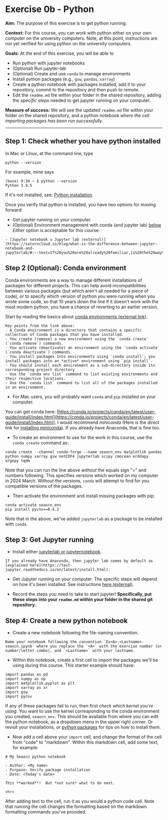 # Exercise 0b - Python


**Aim:** The purpose of this exercise is to get python running.

**Context:** For this course, you can work with python either on your own computer on the university computers.  Note, at this point, instructions are not yet verified for using python on the university computers.

**Goals:** At the end of this exercise, you will be able to

- Run python with jupyter notebooks 
- (Optional) Run jupyter-lab
- (Optional) Create and use `conda` to manage environments
- Install python packages (e.g., `gsw`, `pandas`, `xarray`)
- Create a python notebook with packages installed, add it to your repository, commit to the repository and then push to remote.
- Edit the `readme.md` file within your folder in the shared repository, adding the *specific steps* needed to get jupyter running on  your computer.

**Measure of success:** We will see the updated `readme.md` file within your folder on the shared repository, and a python notebook *where the cell importing packages has been run successfully*.

<hr>

## Step 1: Check whether you have python installed

In Mac or Linux, at the command line, type
```
python --version
```

For example, mine says
```
(base) 9:34 ~ $ python --version
Python 3.9.5
```

If it's not installed, see: [Python installation](../resource/python).

Once you verify that python is installed, you have two options for moving forward:
- Get jupyter running on your computer.
- (Optional) Environment management with conda (and jupyter lab) [below](#slightly-more-advanced-step-2-setting-up-a-conda-environment)
*Either* option is acceptable for this course.


```{seealso}
- [Jupyter notebook v Jupyter lab (external)](https://saturncloud.io/blog/what-is-the-difference-between-jupyter-notebook-and-jupyterlab/#:~:text=If%20you%20are%20already%20familiar,is%20the%20way%20to%20go.)
```


## Step 2 (Optional): Conda environment 

Conda environments are a way to manage different installations of packages for different projects.  This can help avoid incompatibilities between various packages (but which aren't all needed for a piece of code), or to specify which version of python you were running when you wrote some code, so that 10 years down the line if it doesn't work with the most modern python, you have a chance of reverting to an earlier version.

Start by reading the basics about [conda environments (external link)](https://carpentries-incubator.github.io/introduction-to-conda-for-data-scientists/02-working-with-environments/index.html#:~:text=Key%20Points-,A%20Conda%20environment%20is%20a%20directory%20that%20contains%20a%20specific,activate%20(%20conda%20deactivate%20)%20commands.).  

```{note}
Key points from the link above:
- A Conda environment is a directory that contains a specific collection of Conda packages that you have installed.
- You create (remove) a new environment using the `conda create` (`conda remove`) commands.
- You activate (deactivate) an environment using the `conda activate` (`conda deactivate`) commands.
- You install packages into environments using `conda install`; you install packages into an *active* environment using `pip install`.
- You should install each environment as a sub-directory inside its corresponding project directory
- Use the `conda env list` command to list existing environments and their respective locations.
- Use the `conda list` command to list all of the packages installed in an environment.
```

- For Mac users, you will probably want `conda` and `pip` installed on your computer.

You can get conda here: [https://conda.io/projects/conda/en/latest/user-guide/install/index.html](https://conda.io/projects/conda/en/latest/user-guide/install/index.html).  I would recommend *miniconda* (Here is the direct link for [installing miniconda](https://docs.anaconda.com/free/miniconda/miniconda-install/)).  If you already have Anaconda, that is fine too.

- To create an environment to use for the work in this course, use the `conda create` command as:
```
conda create --channel conda-forge --name seaocn_env matplotlib pandas python numpy xarray gsw netCDF4 jupyterlab scipy cmocean erddapy argopy tqdm 
```
Note that you can run the line above *without* the equals sign "=" and numbers following.  This specifies versions which worked on my computer in 2024 March.  Without the versions, `conda` will attempt to find for you compatible versions of the packages.

- Then activate the environment and install missing packages with pip:
```
conda activate seaocn_env
pip install pycnv==0.4.2
```

Note that in the above, we've added `jupyterlab` as a package to be installed with `conda`.

## Step 3: Get Jupyter running

- Install either [jupyterlab or jupyternotebook](https://docs.jupyter.org/en/latest/#where-do-i-start).

```{note}
If you already have Anaconda, then jupyter lab comes by default as [explained here](https://test-jupyter.readthedocs.io/en/latest/install.html).
```

- Get Jupyter running on your computer.  The specific steps will depend on how it's been installed.  See instructions [here (external)](https://docs.jupyter.org/en/latest/running.html).  

- Record the steps you need to take to start jupyter!   **Specifically, put these steps into your `readme.md` within your folder in the shared git repository.**.


## Step 4: Create a new python notebook

- Create a new  notebook following the file-naming convention.

```{admonition} Naming convention: Zeroeth notebook
Name your notebook following the convention `Ex<A>-<Lastname>-seaocn.ipynb` where you replace the `<A>` with the exercise number (or number/letter combo), and `<Lastname>` with your lastname.
```

- Within this notebook, create a first cell to import the packages we'll be using during this course.  This starter example should have:

```{code}
import pandas as pd
import numpy as np
import matplotlib.pyplot as plt
import xarray as xr
import gsw
import pycnv
```

If any of these packages fail to run, then first *check which kernel you're using*. You want to use the kernel corresponding to the conda environment you created, `seaocn_env`.  This should be available from where you can edit the python notebook, as a dropdown menu in the upper right corner.  Or revisit your installations, or [python packages](../resource/python) for tips on how to install them.


- Now add a cell above your `import` cell, and change the format of the cell from "code" to "markdown".  Within this markdown cell, add some text, for example:

```{code}
# My Seaocn python notebook

- Author: <My name>
- Purpose: Verify package installation
- Date: <Today's date>

This **worked**!  But *not sure* what to do next.

<hr>
```

After adding text to the cell, run it as you would a python code cell.  Note that running the cell changes the formatting based on the markdown formatting commands you've provided.